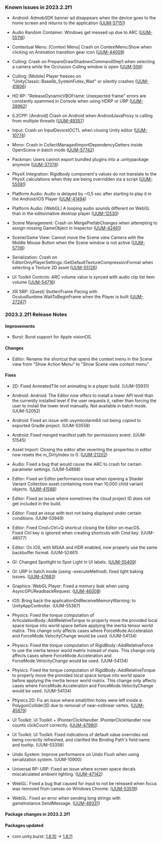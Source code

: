 ### Known Issues in 2023.2.2f1

- Android:  AdmobSDK banner ad disappears when the device goes to the home screen and returns to the application
    ([UUM-57151](https://issuetracker.unity3d.com/issues/android-admobsdk-banner-ad-disappears-when-the-device-goes-to-the-home-screen-and-returns-to-the-application))

- Audio Random Container: Windows get messed up due to ARC
    ([UUM-55116](https://issuetracker.unity3d.com/issues/windows-get-messed-up-due-to-arc))

- Contextual Menu: [Context Menu] Crash on ContextMenu:Show when clicking on Animation transition gear icon
    ([UUM-44009](https://issuetracker.unity3d.com/issues/context-menu-crash-on-contextmenu-show-when-clicking-on-animation-transition-gear-icon))

- Culling: Crash on PrepareDrawShadowsCommandStep1 when selecting a camera while the Occlusion Culling window is open
    ([UUM-506](https://issuetracker.unity3d.com/issues/crash-on-preparedrawshadowscommandstep1-when-selecting-a-camera-while-the-occlusion-culling-window-is-open))

- Culling: [Mobile] Player freezes on "UnityClassic::Baselib_SystemFutex_Wait" or silently crashes
    ([UUM-41806](https://issuetracker.unity3d.com/issues/android-player-freezes-on-unityclassic-baselib-systemfutex-wait-or-silently-crashes))

- HD RP: "ReleaseDynamicVBOFrame: Unexpected frame" errors are constantly spammed in Console when using HDRP or URP
    ([UUM-28962](https://issuetracker.unity3d.com/issues/releasedynamicvboframe-unexpected-frame-errors-thrown-in-the-console-window-when-creating-a-project-using-3d-sample-scene-hdrp-template))

- IL2CPP: [Android] Crash on Android when AndroidJavaProxy is calling from multiple threads
    ([UUM-49357](https://issuetracker.unity3d.com/issues/android-crash-on-android-when-androidjavaproxy-is-calling-from-multiple-threads))

- Input: Crash on InputDeviceIOCTL when closing Unity editor
    ([UUM-10774](https://issuetracker.unity3d.com/issues/crash-on-inputdeviceioctl-when-closing-unity-editor))

- Mono: Crash in CollectManagedImportDependencyGetters inside OpenScene in batch mode
    ([UUM-57742](https://issuetracker.unity3d.com/issues/crash-in-collectmanagedimportdependencygetters-inside-openscene-in-batch-mode))

- Packman: Users cannot export bundled plugins into a .unitypackage anymore
    ([UUM-37376](https://issuetracker.unity3d.com/issues/console-error-error-while-exporting-package-no-assets-to-export-only-folders-did-you-mean-to-use-exportpackageoptions-dot-recurse-when-trying-to-export-a-bundle-file-as-a-package))

- PhysX Integration: Rigidbody component's values do not translate to the PhysX calculations when they are being overridden via a script
    ([UUM-55081](https://issuetracker.unity3d.com/issues/rigidbody-components-values-do-not-translate-to-the-physx-calculations-when-they-are-being-overridden-via-a-script))

- Platform Audio: Audio is delayed by ~0,5 sec after starting to play it in the Android/iOS Player
    ([UUM-41494](https://issuetracker.unity3d.com/issues/audio-is-delayed-by-05-sec-after-starting-to-play-it-in-the-android-slash-ios-player))

- Platform Audio: [WebGL] A looping audio sounds different on WebGL than in the editor/native desktop player
    ([UUM-12530](https://issuetracker.unity3d.com/issues/webgl-a-looping-audio-sounds-different-on-webgl-than-in-the-editor-slash-native-desktop-player))

- Scene Management: Crash on MergePrefabChanges when attempting to assign missing GameObject in Inspector
    ([UUM-42461](https://issuetracker.unity3d.com/issues/crash-on-mergeprefabchanges-when-attempting-to-assign-missing-gameobject-in-inspector))

- Scene/Game View: Cannot move the Scene view Camera with the Middle Mouse Button when the Scene window is not active
    ([UUM-57116](https://issuetracker.unity3d.com/issues/cannot-move-the-scene-view-camera-with-the-middle-mouse-button-when-the-scene-window-is-not-active))

- Serialization: Crash on EditorOnlyPlayerSettings::GetDefaultTextureCompressionFormat when selecting a Texture 2D asset
    ([UUM-55126](https://issuetracker.unity3d.com/issues/crash-on-editoronlyplayersettings-getdefaulttexturecompressionformat-when-selecting-a-texture-2d-asset))

- UI Toolkit Controls: ARC volume value is synced with audio clip list item volume
    ([UUM-54716](https://issuetracker.unity3d.com/issues/arc-volume-value-is-synced-with-audio-clip-list-item-volume))

- XR SRP: [Quest] Stutter/Frame Pacing with OculusRuntime.WaitToBeginFrame when the Player is built
    ([UUM-27247](https://issuetracker.unity3d.com/issues/quest-stutter-slash-frame-pacing-with-oculusruntime-dot-waittobeginframe-when-the-player-is-built))



### 2023.2.2f1 Release Notes

#### Improvements

- Burst: Burst support for Apple visionOS.



#### Changes

- Editor: Rename the shortcut that opens the context menu in the Scene view from "Show Action Menu" to "Show Scene view context menu".



#### Fixes

- 2D: Fixed AnimatedTile not animating in a player build.
    (UUM-55931)

- Android: Android: The Editor now offers to install a lower API level than the currently installed level if the user requests it, rather than forcing the user to install the lower level manually. Not available in batch mode.
    (UUM-52052)

- Android: Fixed an issue with usymtoolarm64 not being copied to exported Gradle project.
    (UUM-53558)

- Android: Fixed merged manifest path for permissions event.
    (UUM-51545)

- Asset Import: Closing the editor after reverting the properties in editor now resets the m_DirtyIndex to 0.
    ([UUM-21202](https://issuetracker.unity3d.com/issues/platform-settings-are-added-to-texture-meta-file-when-the-editor-is-closed))

- Audio: Fixed a bug that would cause the ARC to crash for certain parameter settings.
    (UUM-54898)

- Editor: Fixed an Editor performance issue when opening a Shader Variant Collection asset containing more than 10,000 child variant objects.
    ([UUM-41588](https://issuetracker.unity3d.com/issues/editor-hangs-when-opening-the-shader-variant-collection-asset))

- Editor: Fixed an issue where sometimes the cloud project ID does not get included in the build.

- Editor: Fixed an issue with text not being displayed under certain conditions.
    (UUM-53949)

- Editor: Fixed Cmd+Ctrl+Q shortcut closing the Editor on macOS.<br>
    Fixed Ctrl key is ignored when creating shortcuts with Cmd key.
    (UUM-48077)

- Editor: On iOS, with MSAA and HDR enabled, now properly use the same backbuffer format.
    (UUM-52461)

- GI: Changed Spotlight to Spot Light in UI labels.
    ([UUM-55409](https://issuetracker.unity3d.com/issues/contextual-menus-spotlight-instead-of-spot-light))

- GI: URP in batch mode \(using -executeMethod\): fixed light baking issues.
    ([UUM-47683](https://issuetracker.unity3d.com/issues/spot-light-is-brighter-when-lighting-is-baked-in-batch-mode))

- Graphics: WebGL Player: Fixed a memory leak when using AsyncGPUReadbackRequest.
    ([UUM-46008](https://issuetracker.unity3d.com/issues/requestasyncreadback-triggers-memory-leaks-when-in-player))

- iOS: Bring back the applicationDidReceiveMemoryWarning: to UnityAppController.
    (UUM-55367)

- Physics: Fixed the torque computation of ArticulationBody::AddRelativeTorque to properly move the provided local space torque into world space before applying the inertia tensor world matrix. This change only affects cases where ForceMode.Acceleration and ForceMode.VelocityChange would be used.
    (UUM-54134)

- Physics: Fixed the torque computation of RigidBody::AddRelativeForce to use the inertia tensor world matrix instead of mass. This change only affects cases where ForceMode.Acceleration and ForceMode.VelocityChange would be used.
    (UUM-54134)

- Physics: Fixed the torque computation of RigidBody::AddRelativeTorque to properly move the provided local space torque into world space before applying the inertia tensor world matrix. This change only affects cases where ForceMode.Acceleration and ForceMode.VelocityChange would be used.
    (UUM-54134)

- Physics 2D: Fix an issue where small/thin holes were left inside a PolygonCollider2D due to removal of near-collinear vertex.
    ([UUM-45879](https://issuetracker.unity3d.com/issues/polygon-collider-2d-has-a-hole-inside-when-having-specific-points-coordinates))

- UI Toolkit: UI Toolkit + IPointerClickHandler. IPointerClickHandler now counts clickCount correctly.
    ([UUM-47980](https://issuetracker.unity3d.com/issues/ui-toolkit-plus-ipointerclickhandler-ipointerclickhandler-counts-clickcount-incorectly))

- UI Toolkit: UI Toolkit: Fixed indications of default value overrides not being correctly refreshed, and clarified the Binding Path's field name and tooltip.
    (UUM-53358)

- Undo System: Improve performance on Undo Flush when using serialization system.
    (UUM-10900)

- Universal RP: URP: Fixed an issue where screen space decals miscalculated ambient lighting.
    ([UUM-47142](https://issuetracker.unity3d.com/issues/screen-space-decals-calculate-ambient-lighting-incorrectly))

- WebGL: Fixed a bug that caused for input to not be released when focus was removed from canvas on Windows Chrome.
    ([UUM-53519](https://issuetracker.unity3d.com/issues/webgl-application-focus-loss-not-recognized-when-right-click-dragging-and-releasing))

- WebGL: Fixed an error when sending long strings with gameInstance.SendMessage.
    ([UUM-49331](https://issuetracker.unity3d.com/issues/webgl-unityinstance-dot-sendmessage-crashes-webgl-runtime-when-passing-a-large-string))




#### Package changes in 2023.2.2f1

#### Packages updated

- com.unity.burst: [1.8.10](https://docs.unity3d.com/Packages/com.unity.burst@1.8//changelog/CHANGELOG.html) &#x2192; [1.8.11](https://docs.unity3d.com/Packages/com.unity.burst@1.8//changelog/CHANGELOG.html)
